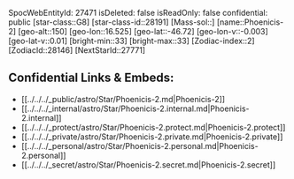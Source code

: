 ﻿---
location: [-46.72,16.525,150]
type: Station
tags:
- astro/Star

---
SpocWebEntityId: 27471
isDeleted: false
isReadOnly: false
confidential: public
[star-class::G8]
[star-class-id::28191]
[Mass-sol::]
[name::Phoenicis-2]
[geo-alt::150]
[geo-lon::16.525]
[geo-lat::-46.72]
[geo-lon-v::-0.003]
[geo-lat-v::0.01]
[bright-min::33]
[bright-max::33]
[Zodiac-index::2]
[ZodiacId::28146]
[NextStarId::27771]



## Confidential Links & Embeds: 
- [[../../../_public/astro/Star/Phoenicis-2.md|Phoenicis-2]] 
- [[../../../_internal/astro/Star/Phoenicis-2.internal.md|Phoenicis-2.internal]] 
- [[../../../_protect/astro/Star/Phoenicis-2.protect.md|Phoenicis-2.protect]] 
- [[../../../_private/astro/Star/Phoenicis-2.private.md|Phoenicis-2.private]] 
- [[../../../_personal/astro/Star/Phoenicis-2.personal.md|Phoenicis-2.personal]] 
- [[../../../_secret/astro/Star/Phoenicis-2.secret.md|Phoenicis-2.secret]] 
